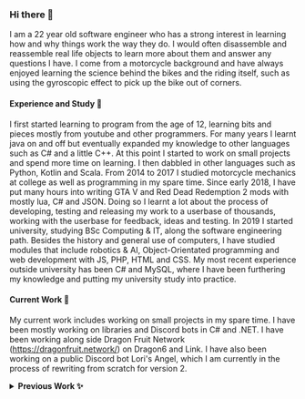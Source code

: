 ### Hi there 👋
I am a 22 year old software engineer who has a strong interest in learning how and why things work the way they do. I would often disassemble and reassemble real life objects to learn more about them and answer any questions I have. I come from a motorcycle background and have always enjoyed learning the science behind the bikes and the riding itself, such as using the gyroscopic effect to pick up the bike out of corners.

#### Experience and Study 🌱
I first started learning to program from the age of 12, learning bits and pieces mostly from youtube and other programmers. For many years I learnt java on and off but eventually expanded my knowledge to other languages such as C# and a little C++. At this point I started to work on small projects and spend more time on learning. I then dabbled in other languages such as Python, Kotlin and Scala. From 2014 to 2017 I studied motorcycle mechanics at college as well as programming in my spare time. Since early 2018, I have put many hours into writing GTA V and Red Dead Redemption 2 mods with mostly lua, C# and JSON. Doing so I learnt a lot about the process of developing, testing and releasing my work to a userbase of thousands, working with the userbase for feedback, ideas and testing. In 2019 I started university, studying BSc Computing & IT, along the software engineering path. Besides the history and general use of computers, I have studied modules that include robotics & AI, Object-Orientated programming and web development with JS, PHP, HTML and CSS. My most recent experience outside university has been C# and MySQL, where I have been furthering my knowledge and putting my university study into practice.

#### Current Work 🔭 
My current work includes working on small projects in my spare time. I have been mostly working on libraries and Discord bots in C# and .NET. I have been working along side Dragon Fruit Network (https://dragonfruit.network/) on Dragon6 and Link. I have also been working on a public Discord bot Lori's Angel, which I am currently in the process of rewriting from scratch for version 2.

<details>
  <summary><strong> Previous Work ✨ </strong></summary>
    <ul>
      <li>bBotLibrary - A .Net library for creating Discord bots in seconds using Discord.Net. Originally put together to speed up the process of bot creation for myself but now shared through NuGet as Discord.Net.Bot.</li>
      <li>Lori's Angel - A Discord bot that was developed along side bBotLibrary as an example project but later became a project of its own.</li>
      <li>Global Bot - A Discord bot that added global text channels to guilds to allow guild to guild messages. This bot was written within a few days for the Discord Hackweek.</li>
      <li>Other APIs and libraries</li>
    </ul>
</details>

<!--
**byBlurr/byBlurr** is a ✨ _special_ ✨ repository because its `README.md` (this file) appears on your GitHub profile.

Here are some ideas to get you started:

- 🔭 I’m currently working on ...
- 🌱 I’m currently learning ...
- 👯 I’m looking to collaborate on ...
- 🤔 I’m looking for help with ...
- 💬 Ask me about ...
- 📫 How to reach me: ...
- 😄 Pronouns: ...
- ⚡ Fun fact: ...
-->
